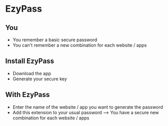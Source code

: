 # EzyPass

## You
- You remember a basic secure password
- You can't remember a new combination for each website / apps

## Install EzyPass
 - Download the app
 - Generate your secure key

## With EzyPass
 - Enter the name of the website / app you want to generate the password
 - Add this extension to your usual password
 --> You have a secure new combination for each website / apps
